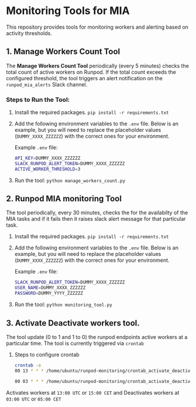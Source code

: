 # Monitoring Tools for MIA

This repository provides tools for monitoring workers and alerting based on activity thresholds.

## 1. **Manage Workers Count Tool**

The **Manage Workers Count Tool** periodically (every 5 minutes) checks the total count of active workers on Runpod. If the total count exceeds the configured threshold, the tool triggers an alert notification on the `runpod_mia_alerts` Slack channel.

### Steps to Run the Tool:

1. Install the required packages.
`pip install -r requirements.txt`

2. Add the following environment variables to the `.env` file. Below is an example, but you will need to replace the placeholder values (`DUMMY_XXXX_ZZZZZZ`) with the correct ones for your environment.

   Example `.env` file:

   ```bash
   API_KEY=DUMMY_XXXX_ZZZZZZ
   SLACK_RUNPOD_ALERT_TOKEN=DUMMY_XXXX_ZZZZZZ
   ACTIVE_WORKER_THRESHOLD=3

3. Run the tool:
   `python manage_workers_count.py`


 
## 2. **Runpod MIA monitoring Tool**
The tool periodically, every 30 minutes, checks the for the availabilty of the MIA tasks and if it fails then it raises
slack alert message for that particular task.

1. Install the required packages.
`pip install -r requirements.txt`

2. Add the following environment variables to the `.env` file. Below is an example, but you will need to replace the placeholder values (`DUMMY_XXXX_ZZZZZZ`) with the correct ones for your environment.

   Example `.env` file:

   ```bash
   SLACK_RUNPOD_ALERT_TOKEN=DUMMY_XXXX_ZZZZZZ
   USER_NAME=DUMMY_XXXX_ZZZZZZ
   PASSWORD=DUMMY_YYYY_ZZZZZZ

3. Run the tool:
   `python monitoring_tool.py`


## 3. Activate Deactivate workers tool.
The tool update (0 to 1 and 1 to 0)  the runpod endpoints active workers at a particular time. The tool is currently triggered via `crontab`

1. Steps to configure crontab
   ```bash
   crontab -e
   00 13 * * * /home/ubuntu/runpod-monitoring/crontab_activate_deactivate_workers.sh activate >> /var/log/deactivate_runpod.log 2>&1

   00 03 * * * /home/ubuntu/runpod-monitoring/crontab_activate_deactivate_workers.sh deactivate >> /var/log/deactivate_runpod.log 2>&1


Activates workers at `13:00 UTC` or `15:00 CET` and Deactivates workers at `03:00 UTC` or `05:00 CET` 
